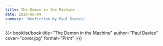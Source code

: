 ```yaml
---
title: The Demon in the Machine
date: 2020-06-04
summary: 'Nonfiction by Paul Davies'
---
```


{{< booklist/book
title="The Demon in the Machine"
author="Paul Davies"
cover="cover.jpg"
format="Print" >}}
